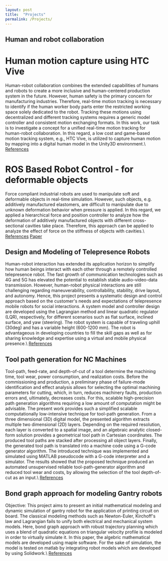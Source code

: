```yaml
---
layout: post
title:  "Projects"
permalink: /Projects/
---
```


## Human and robot collaboration

# Human motion capture using HTC Vive
Human-robot collaboration combines the extended capabilities of humans and robots to create a more inclusive and human-centered production system in the future. 
However, human safety is the primary concern for manufacturing industries. 
Therefore, real-time motion tracking is necessary to identify if the human worker body parts enter the restricted working space solely dedicated to the robot. 
Tracking these motions using decentralized and different tracking systems requires a generic model controller and consistent motion exchanging formats. 
In this work, our task is to investigate a concept for a unified real-time motion tracking for human-robot collaboration. 
In this regard, a low cost and game-based motion tracking system, e.g., HTC Vive, is utilized to capture human motion by mapping into a digital human model in the Unity3D environment.\\
[References](https://www.mdpi.com/2504-3900/42/1/48)

# ROS Based Robot Control - for deformable objects
Force compliant industrial robots are used to manipulate soft and deformable objects in real-time simulation. 
However, such objects, e.g. additively manufactured elastomers, are difficult to manipulate due to unknown deformation behavior when pressure is applied. 
In this regard, we applied a hierarchical force and position controller to analyze how the deformation of additively manufactured objects with different cross-sectional cavities take place. 
Therefore, this approach can be applied to analyze the effect of force on the stiffness of objects with cavities.\\
[References](https://protech.mb.uni-siegen.de/fams/research/)  [Paper](http://www.sciencedirect.com/science/article/pii/S221282711930486X)

## Design and Modeling of Telepresence Robots
Human-robot interaction has extended its application horizon to simplify how human beings interact with each other through a remotely controlled telepresence robot. 
The fast growth of communication technologies such as 4G and 5G has elevated the potential to establish stable audio-video-data transmission. 
However, human-robot physical interactions are still challenging regarding maneuverability, controllability, stability, drive layout, and autonomy. 
Hence, this project presents a systematic design and control approach based on the customer's needs and expectations of telepresence mobile robots for social interactions. 
A system model and controller design are developed using the Lagrangian method and linear quadratic regulator (LQR), respectively, for different scenarios such as flat surface, inclined surface, and yaw (steering). 
The robot system is capable of traveling uphill (30deg) and has a variable height (600-1200 mm). 
The robot is advantageous in developing countries to fill the skill gaps as well as for sharing knowledge and expertise using a virtual and mobile physical presence.\\
[References](https://link.springer.com/article/10.1007/s12369-020-00676-3)

## Tool path generation for NC Machines
Tool-path, feed-rate, and depth-of-cut of a tool determine the machining time, tool wear, power consumption, and realization costs. 
Before the commissioning and production, a preliminary phase of failure-mode identification and effect analysis allows for selecting the optimal machining parameters for cutting, 
which, in turn, reduces machinery faults, production errors and, ultimately, decreases costs. 
For this, scalable high-precision path generation algorithms requiring a low amount of computation might be advisable. 
The present work provides such a simplified scalable computationally low-intensive technique for tool-path generation. 
From a three dimensional (3D) digital model, the presented algorithm extracts multiple two dimensional (2D) layers. 
Depending on the required resolution, each layer is converted to a spatial image, and an algebraic analytic closed-form solution provides a geometrical tool path in Cartesian coordinates. 
The produced tool paths are stacked after processing all object layers. Finally, the generated tool path is translated into a machine code using a G-code generator algorithm. 
The introduced technique was implemented and simulated using MATLAB pseudocode with a G-code interpreter and a simulator. 
The results showed that the proposed technique produced an automated unsupervised reliable tool-path-generator algorithm and reduced tool wear and costs, by allowing the selection of the tool depth-of-cut as an input.\\
[References](https://doi.org/10.3390/jmmp3040084)



## Bond graph approach for modeling Gantry robots

Objective: This project aims to present an initial mathematical modeling and dynamic simulation of gantry robot for the application of printing circuit on board. The classical modeling methods such as Newton-Euler, Kirchoff's law and Lagrangian fails to unify both electrical and mechanical system models. Here, bond graph approach with robust trajectory planning which uses a blend of quadratic equations on triangular velocity profile is modeled in order to virtually simulate it. In this paper, the algebric mathematical models are developed using maple software. For the sake of simulation, the model is tested on matlab by integrating robot models which are developed by using Solidwork.\\
[References](http://dx.doi.org/10.1007/978-3-319-95153-9_22)